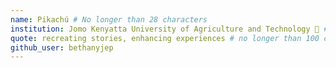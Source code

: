 ```yaml
---
name: Pikachú # No longer than 28 characters
institution: Jomo Kenyatta University of Agriculture and Technology 🚩 # no longer than 58 characters
quote: recreating stories, enhancing experiences # no longer than 100 characters, avoid using quotes(") to guarantee the format remains the same.
github_user: bethanyjep
---
```

